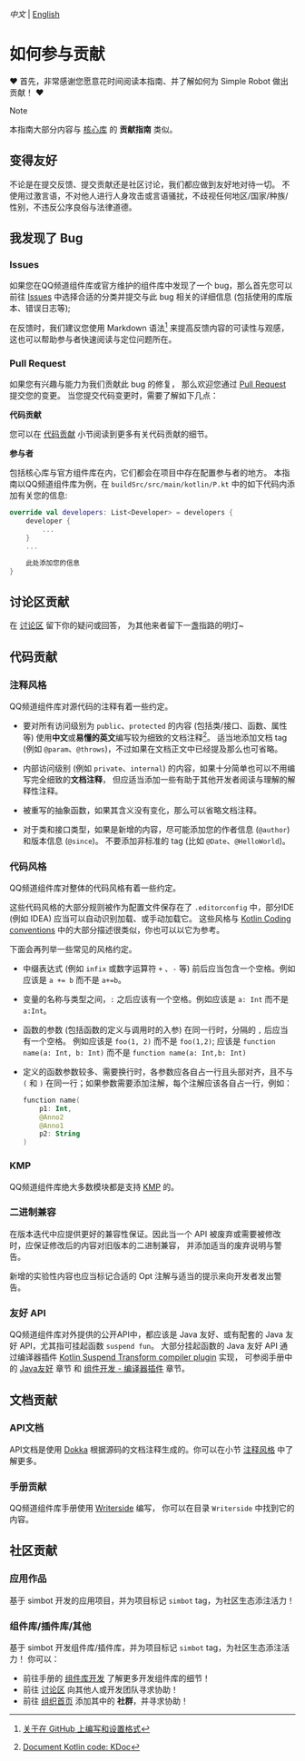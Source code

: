 _中文_ | [English](CONTRIBUTING.md)

# 如何参与贡献

**♥** 首先，非常感谢您愿意花时间阅读本指南、并了解如何为 Simple Robot 做出贡献！ **♥**

> [!note]
> 本指南大部分内容与 [核心库](https://github.com/simple-robot/simpler-robot)
> 的 **贡献指南** 类似。

## 变得友好

不论是在提交反馈、提交贡献还是社区讨论，我们都应做到友好地对待一切。
不使用过激言语，不对他人进行人身攻击或言语骚扰，不歧视任何地区/国家/种族/性别，不违反公序良俗与法律道德。

## 我发现了 Bug
### Issues

如果您在QQ频道组件库或官方维护的组件库中发现了一个 bug，那么首先您可以前往
[Issues](https://github.com/simple-robot/simbot-component-qq-guild/issues/)
中选择合适的分类并提交与此 bug 相关的详细信息 (包括使用的库版本、错误日志等);

在反馈时，我们建议您使用 Markdown 语法[^about write] 来提高反馈内容的可读性与观感，这也可以帮助参与者快速阅读与定位问题所在。

[^about write]: [关于在 GitHub 上编写和设置格式](https://docs.github.com/zh/get-started/writing-on-github/getting-started-with-writing-and-formatting-on-github/about-writing-and-formatting-on-github)

### Pull Request

如果您有兴趣与能力为我们贡献此 bug 的修复，
那么欢迎您通过 [Pull Request](https://github.com/simple-robot/simbot-component-qq-guild/pulls) 提交您的变更。
当您提交代码变更时，需要了解如下几点：

**代码贡献**

您可以在 [代码贡献](#代码贡献) 小节阅读到更多有关代码贡献的细节。

**参与者**

包括核心库与官方组件库在内，它们都会在项目中存在配置参与者的地方。
本指南以QQ频道组件库为例，在 `buildSrc/src/main/kotlin/P.kt` 中的如下代码内添加有关您的信息:

```Kotlin
override val developers: List<Developer> = developers {
    developer {
        ...
    }
    ...

    此处添加您的信息
}
```

## 讨论区贡献

在 [讨论区][讨论区] 留下你的疑问或回答，
为其他来者留下一盏指路的明灯~

## 代码贡献
### 注释风格

QQ频道组件库对源代码的注释有着一些约定。

* 要对所有访问级别为 `public`、`protected` 的内容 (包括类/接口、函数、属性等)
  使用**中文**或**易懂的英文**编写较为细致的文档注释[^KDoc]。
  适当地添加文档 tag (例如 `@param`、`@throws`)，不过如果在文档正文中已经提及那么也可省略。

* 内部访问级别 (例如 `private`、`internal`) 的内容，如果十分简单也可以不用编写完全细致的**文档注释**，
  但应适当添加一些有助于其他开发者阅读与理解的解释性注释。

* 被重写的抽象函数，如果其含义没有变化，那么可以省略文档注释。

* 对于类和接口类型，如果是新增的内容，尽可能添加您的作者信息 (`@author`) 和版本信息 (`@since`)。
  不要添加非标准的 tag (比如 `@Date`、`@HelloWorld`)。

[^KDoc]: [Document Kotlin code: KDoc](https://kotlinlang.org/docs/kotlin-doc.html)

### 代码风格

QQ频道组件库对整体的代码风格有着一些约定。

这些代码风格的大部分规则被作为配置文件保存在了 `.editorconfig` 中，部分IDE (例如 IDEA) 应当可以自动识别加载、或手动加载它。
这些风格与
[Kotlin Coding conventions](https://kotlinlang.org/docs/coding-conventions.html)
中的大部分描述很类似，你也可以以它为参考。

下面会再列举一些常见的风格约定。

* 中缀表达式 (例如 `infix` 或数字运算符 `+` 、`-` 等) 前后应当包含一个空格。例如应该是 `a += b` 而不是 `a+=b`。

* 变量的名称与类型之间，`:` 之后应该有一个空格。例如应该是 `a: Int` 而不是 `a:Int`。

* 函数的参数 (包括函数的定义与调用时的入参) 在同一行时，分隔的 `,` 后应当有一个空格。
  例如应该是 `foo(1, 2)` 而不是 `foo(1,2)`; 应该是 `function name(a: Int, b: Int)` 而不是 `function name(a: Int,b: Int)`

* 定义的函数参数较多、需要换行时，各参数应各自占一行且头部对齐，且不与 `(` 和 `)` 在同一行；如果参数需要添加注解，每个注解应该各自占一行，例如：
    ```Kotlin
    function name(
        p1: Int,
        @Anno2
        @Anno1
        p2: String
    )
    ```

### KMP

QQ频道组件库绝大多数模块都是支持 [KMP](https://kotlinlang.org/docs/multiplatform.html) 的。

### 二进制兼容

在版本迭代中应提供更好的兼容性保证。因此当一个 API 被废弃或需要被修改时，应保证修改后的内容对旧版本的二进制兼容，
并添加适当的废弃说明与警告。

新增的实验性内容也应当标记合适的 Opt 注解与适当的提示来向开发者发出警告。

### 友好 API

QQ频道组件库对外提供的公开API中，都应该是 Java 友好、或有配套的 Java 友好 API，尤其指可挂起函数 `suspend fun`。
大部分挂起函数的 Java 友好 API 通过编译器插件
[Kotlin Suspend Transform compiler plugin](https://github.com/ForteScarlet/kotlin-suspend-transform-compiler-plugin) 实现，
可参阅手册中的
[Java友好](https://simbot.forte.love/java-friendly.html) 章节
和
[组件开发 - 编译器插件](https://simbot.forte.love/component-dev-compiler-plugin.html)
章节。

## 文档贡献
### API文档

API文档是使用 [Dokka](https://github.com/Kotlin/dokka) 根据源码的文档注释生成的。你可以在小节 [注释风格](#注释风格)
中了解更多。

### 手册贡献

QQ频道组件库手册使用 [Writerside](https://www.jetbrains.com/help/writerside) 编写，
你可以在目录 `Writerside` 中找到它的内容。

## 社区贡献
### 应用作品

基于 simbot 开发的应用项目，并为项目标记 `simbot` tag，为社区生态添注活力！

### 组件库/插件库/其他

基于 simbot 开发组件库/插件库，并为项目标记 `simbot` tag，为社区生态添注活力！
你可以：
- 前往手册的 [组件库开发](https://simbot.forte.love/component-dev.html) 了解更多开发组件库的细节！
- 前往 [讨论区][讨论区] 向其他人或开发团队寻求协助！
- 前往 [组织首页][组织首页] 添加其中的 **社群**，并寻求协助！

[组织首页]: https://github.com/simple-robot
[讨论区]: https://github.com/orgs/simple-robot/discussions
